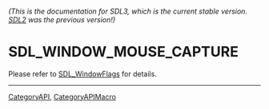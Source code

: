 ###### (This is the documentation for SDL3, which is the current stable version. [SDL2](https://wiki.libsdl.org/SDL2/) was the previous version!)
# SDL_WINDOW_MOUSE_CAPTURE

Please refer to [SDL_WindowFlags](SDL_WindowFlags) for details.

----
[CategoryAPI](CategoryAPI), [CategoryAPIMacro](CategoryAPIMacro)

